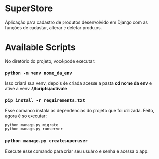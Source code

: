 # SuperStore
Aplicação para cadastro de produtos desenvolvido em Django com as funções de cadastar, alterar e deletar produtos. 

# Available Scripts

No diretório do projeto, você pode executar:

### `python -m venv nome_da_env`

Isso criará sua venv, depois de criada acesse a pasta **cd nome da env**
e ative a venv **.\Scripts\activate**

### `pip install -r requirements.txt`

Esse comando instala as dependencias do projeto que foi utilizada. Feito, agora é so executar:
```
python manage.py migrate 
python manage.py runserver
```

### `python manage.py createsuperuser`

Execute esse comando para criar seu usuário e senha e acessa o app.










 
